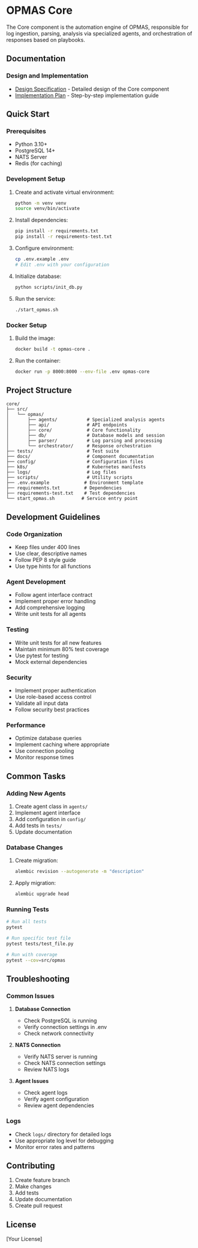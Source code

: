 # OPMAS Core

The Core component is the automation engine of OPMAS, responsible for log ingestion, parsing, analysis via specialized agents, and orchestration of responses based on playbooks.

## Documentation

### Design and Implementation
- [Design Specification](../docs/specifications/OPMAS-Backend-DS.md) - Detailed design of the Core component
- [Implementation Plan](../docs/implementation_plans/core_backend.md) - Step-by-step implementation guide

## Quick Start

### Prerequisites
- Python 3.10+
- PostgreSQL 14+
- NATS Server
- Redis (for caching)

### Development Setup
1. Create and activate virtual environment:
   ```bash
   python -m venv venv
   source venv/bin/activate
   ```

2. Install dependencies:
   ```bash
   pip install -r requirements.txt
   pip install -r requirements-test.txt
   ```

3. Configure environment:
   ```bash
   cp .env.example .env
   # Edit .env with your configuration
   ```

4. Initialize database:
   ```bash
   python scripts/init_db.py
   ```

5. Run the service:
   ```bash
   ./start_opmas.sh
   ```

### Docker Setup
1. Build the image:
   ```bash
   docker build -t opmas-core .
   ```

2. Run the container:
   ```bash
   docker run -p 8000:8000 --env-file .env opmas-core
   ```

## Project Structure
```
core/
├── src/
│   └── opmas/
│       ├── agents/           # Specialized analysis agents
│       ├── api/              # API endpoints
│       ├── core/             # Core functionality
│       ├── db/               # Database models and session
│       ├── parser/           # Log parsing and processing
│       └── orchestrator/     # Response orchestration
├── tests/                    # Test suite
├── docs/                     # Component documentation
├── config/                   # Configuration files
├── k8s/                      # Kubernetes manifests
├── logs/                     # Log files
├── scripts/                  # Utility scripts
├── .env.example             # Environment template
├── requirements.txt         # Dependencies
├── requirements-test.txt    # Test dependencies
└── start_opmas.sh          # Service entry point
```

## Development Guidelines

### Code Organization
- Keep files under 400 lines
- Use clear, descriptive names
- Follow PEP 8 style guide
- Use type hints for all functions

### Agent Development
- Follow agent interface contract
- Implement proper error handling
- Add comprehensive logging
- Write unit tests for all agents

### Testing
- Write unit tests for all new features
- Maintain minimum 80% test coverage
- Use pytest for testing
- Mock external dependencies

### Security
- Implement proper authentication
- Use role-based access control
- Validate all input data
- Follow security best practices

### Performance
- Optimize database queries
- Implement caching where appropriate
- Use connection pooling
- Monitor response times

## Common Tasks

### Adding New Agents
1. Create agent class in `agents/`
2. Implement agent interface
3. Add configuration in `config/`
4. Add tests in `tests/`
5. Update documentation

### Database Changes
1. Create migration:
   ```bash
   alembic revision --autogenerate -m "description"
   ```
2. Apply migration:
   ```bash
   alembic upgrade head
   ```

### Running Tests
```bash
# Run all tests
pytest

# Run specific test file
pytest tests/test_file.py

# Run with coverage
pytest --cov=src/opmas
```

## Troubleshooting

### Common Issues
1. **Database Connection**
   - Check PostgreSQL is running
   - Verify connection settings in .env
   - Check network connectivity

2. **NATS Connection**
   - Verify NATS server is running
   - Check NATS connection settings
   - Review NATS logs

3. **Agent Issues**
   - Check agent logs
   - Verify agent configuration
   - Review agent dependencies

### Logs
- Check `logs/` directory for detailed logs
- Use appropriate log level for debugging
- Monitor error rates and patterns

## Contributing
1. Create feature branch
2. Make changes
3. Add tests
4. Update documentation
5. Create pull request

## License
[Your License] 